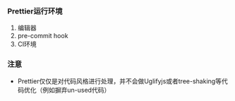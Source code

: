 ### Prettier运行环境 ###
1. 编辑器
2. pre-commit hook
3. CI环境


### 注意 ###
- Prettier仅仅是对代码风格进行处理，并不会做Uglifyjs或者tree-shaking等代码优化（例如摒弃un-used代码）
